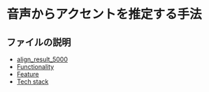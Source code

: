 # 音声からアクセントを推定する手法
## ファイルの説明
* [align_result_5000](#align_result_5000)
* [Functionality](#functionality)
* [Feature](#feature)
* [Tech stack](#tech-stack)
